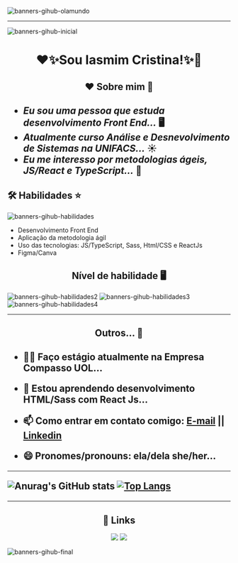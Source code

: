![banners-gihub-olamundo](https://user-images.githubusercontent.com/100351576/198038233-f744dc6c-64bf-4d36-9a88-0ad4ef955d66.gif)

***
![banners-gihub-inicial](https://user-images.githubusercontent.com/100351576/198038303-0e7c569d-10c3-4c4b-b083-40e30a4770e6.gif)

<h1 align="center">❤️✨Sou Iasmim Cristina!✨💙</h1> 

<h2 align="center"> ❤️ Sobre mim 💙 <h2>
  
- _Eu sou uma pessoa que estuda desenvolvimento Front End..._ 🖥️
- _Atualmente curso Análise e Desnevolvimento de Sistemas na UNIFACS..._ ☀️
- _Eu me interesso por metodologias ágeis, JS/React e TypeScript..._ 💨 

## 🛠 Habilidades ⭐

![banners-gihub-habilidades](https://user-images.githubusercontent.com/100351576/198038394-0723a314-1b23-4b26-9b4d-4403ce17c519.gif)

* Desenvolvimento Front End
* Aplicação da metodologia ágil
* Uso das tecnologias: JS/TypeScript, Sass, Html/CSS e ReactJs
* Figma/Canva

<h2 align="center">Nível de habilidade 🖥️</h2>

![banners-gihub-habilidades2](https://user-images.githubusercontent.com/100351576/198038424-030400e5-4577-44f9-a727-4ce96690e452.gif)
![banners-gihub-habilidades3](https://user-images.githubusercontent.com/100351576/198038431-797de205-fd17-4aff-adb6-4dab29152a68.gif)
![banners-gihub-habilidades4](https://user-images.githubusercontent.com/100351576/198038439-867baebd-67f5-4a74-b519-4d8e8a5b43e6.gif)


***
<h2 align="center"> Outros... 👀 <h2>
  
* 👩‍💻 Faço estágio atualmente na Empresa Compasso UOL...

* 🧠 Estou aprendendo desenvolvimento HTML/Sass com React Js...

* 📫 Como entrar em contato comigo:  <a href ="mailto:iaasmimcristinaa@gmail.com">E-mail</a>   || <a href="https://www.linkedin.com/in/ias-cristina" target="_blank">Linkedin</a> 

* 😄 Pronomes/pronouns: ela/dela she/her...

---

  ![Anurag's GitHub stats](https://github-readme-stats.vercel.app/api?username=IasmimCristina&show_icons=true&theme=monokai) [![Top Langs](https://github-readme-stats.vercel.app/api/top-langs/?username=IasmimCristina&layout=compact)](https://github.com/anuraghazra/github-readme-stats)

 
  ***
  
  <h2 align= "center"> 🔗 Links </h2>
  
  <div align="center">   
  <a href = "mailto:iaasmimcristinaa@gmail.com"><img src="https://img.shields.io/badge/Gmail-D14836?style=for-the-badge&logo=gmail&logoColor=white" target="_blank"></a>
  <a href="https://www.linkedin.com/in/ias-cristina" target="_blank"><img src="https://img.shields.io/badge/-LinkedIn-%230077B5?style=for-the-badge&logo=linkedin&logoColor=white" target="_blank"></a>  
</div>

 

 ![banners-gihub-final](https://user-images.githubusercontent.com/100351576/198038339-d9340ff7-a650-4065-ac79-4a22b4f64f2b.gif)




